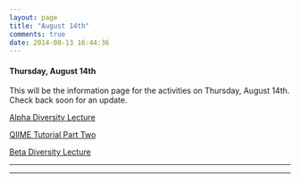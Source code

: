 ```yaml
---
layout: page
title: "August 14th"
comments: true
date: 2014-08-13 16:44:36
---
```


#### Thursday, August 14th

This will be the information page for the activities on Thursday, August 14th.  Check back soon for an update.

[Alpha Diversity Lecture](https://edamame-course.github.io/docs/extra/Presentations/2014-08-14-AM_Ashley_Lecture2.pdf)

[QIIME Tutorial Part Two](https://edamame-course.github.io/docs/qiime_2_tutorial.html)

[Beta Diversity Lecture]()

-----------------------------------------------
-----------------------------------------------
